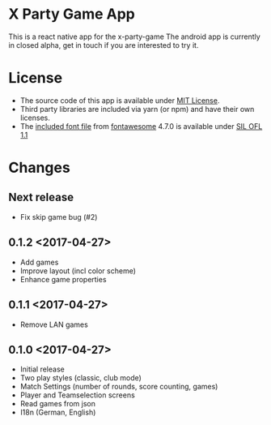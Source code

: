 # X Party Game App
This is a react native app for the x-party-game
The android app is currently in closed alpha, get in touch if you are interested to try it.

# License
 - The source code of this app is available under [MIT License](LICENSE).
 - Third party libraries are included via yarn (or npm) and have their own licenses.
 - The [included font file](android/app/src/main/assets/font/FontAwesome.otf) from [fontawesome](http://fontawesome.io) 4.7.0 is available under
[SIL OFL 1.1](http://scripts.sil.org/OFL)

# Changes
## Next release
 - Fix skip game bug (#2)
## 0.1.2 <2017-04-27>
 - Add games
 - Improve layout (incl color scheme)
 - Enhance game properties
## 0.1.1 <2017-04-27>
 - Remove LAN games
## 0.1.0 <2017-04-27>
 - Initial release
 - Two play styles (classic, club mode)
 - Match Settings (number of rounds, score counting, games)
 - Player and Teamselection screens
 - Read games from json
 - I18n (German, English)
